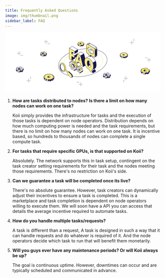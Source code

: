 ```yaml
---
title: Frequently Asked Questions
image: img/thumbnail.png
sidebar_label: FAQ
---
```


![banner](./img/faq.svg)

1. **How are tasks distributed to nodes? Is there a limit on how many nodes can work on one task?**
 
    Koii simply provides the infrastructure for tasks and the execution of those tasks is dependent on node operators. Distribution depends on how much computing power is needed and the task requirements, but there is no limit on how many nodes can work on one task. It is incentive based, so hundreds to thousands of nodes can complete a single compute task.

2. **For tasks that require specific GPUs, is that supported on Koii?**

    Absolutely. The network supports this in task setup, contingent on the task creator setting requirements for their task and the nodes meeting those requirements. There's no restriction on Koii's side.

3. **Can we guarantee a task will be completed once its live?**

    There's no absolute guarantee. However, task creators can dynamically adjust their incentives to ensure a task is completed. This is a marketplace and task completion is dependent on node operators willing to execute them. We will soon have a API you can access that details the average incentive required to automate tasks. 

4. **How do you handle multiple tasks/requests?**

    A task is different than a request, A task is designed in such a way that it can handle requests and do whatever is required of it. And the node operators decide which task to run that will benefit them monetarily.

5. **Will you guys ever have any maintenance periods? Or will Koii always be up?**

    The goal is continuous uptime. However, downtimes can occur and are typically scheduled and communicated in advance.